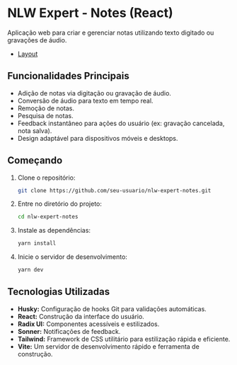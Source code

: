 ﻿# NLW Expert - Notes (React)

Aplicação web para criar e gerenciar notas utilizando texto digitado ou gravações de áudio.

- [Layout](<https://www.figma.com/design/kc9GVuYFLhWxnoT8OUvd9n/NLW-expert-%E2%80%A2-Notes-(Community)?m=dev&node-id=102%3A1764&t=HdVlERM3qrEgkMdR-1>)

## Funcionalidades Principais

- Adição de notas via digitação ou gravação de áudio.
- Conversão de áudio para texto em tempo real.
- Remoção de notas.
- Pesquisa de notas.
- Feedback instantâneo para ações do usuário (ex: gravação cancelada, nota salva).
- Design adaptável para dispositivos móveis e desktops.

## Começando

1. Clone o repositório:
   ```sh
   git clone https://github.com/seu-usuario/nlw-expert-notes.git
   ```
2. Entre no diretório do projeto:
   ```sh
   cd nlw-expert-notes
   ```
3. Instale as dependências:
   ```sh
   yarn install
   ```
4. Inicie o servidor de desenvolvimento:
   ```sh
   yarn dev
   ```

## Tecnologias Utilizadas

- **Husky:** Configuração de hooks Git para validações automáticas.
- **React:** Construção da interface do usuário.
- **Radix UI:** Componentes acessíveis e estilizados.
- **Sonner:** Notificações de feedback.
- **Tailwind:** Framework de CSS utilitário para estilização rápida e eficiente.
- **Vite:** Um servidor de desenvolvimento rápido e ferramenta de construção.
